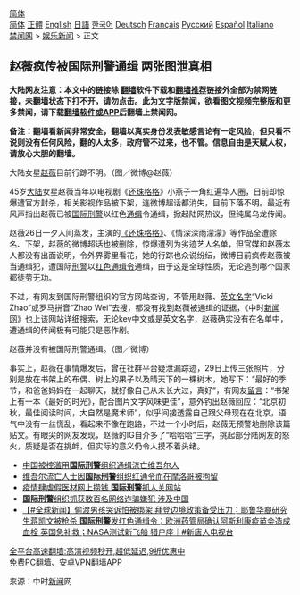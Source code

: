  <!-- 面包屑导航 --> <div class="breadcrumb"><!-- GTranslate: https://gtranslate.io/ -->  <div class="switcher notranslate">  <div class="selected">  <a href="#" onclick="return false;"> 简体</a>  </div>  <div class="option">  <a href="https://www.bannedbook.org" onclick="doGTranslate('zh-CN|zh-CN');jQuery('div.switcher div.selected a').html(jQuery(this).html());return false;" title="简体中文" class="nturl selected"> 简体</a>  <a href="https://www.bannedbook.org/zh-tw/" onclick="doGTranslate('zh-CN|zh-TW');jQuery('div.switcher div.selected a').html(jQuery(this).html());return false;" title="繁體中文" class="nturl"> 正體</a>  <a href="https://www.bannedbook.org/en/" onclick="doGTranslate('zh-CN|en');jQuery('div.switcher div.selected a').html(jQuery(this).html());return false;" title="English" class="nturl"> English</a>  <a href="https://www.bannedbook.org/ja/" onclick="doGTranslate('zh-CN|ja');jQuery('div.switcher div.selected a').html(jQuery(this).html());return false;" title="日本語" class="nturl"> 日語</a>  <a href="https://www.bannedbook.org/ko/" onclick="doGTranslate('zh-CN|ko');jQuery('div.switcher div.selected a').html(jQuery(this).html());return false;" title="한국어" class="nturl"> 한국어</a>  <a href="https://www.bannedbook.org/de/" onclick="doGTranslate('zh-CN|de');jQuery('div.switcher div.selected a').html(jQuery(this).html());return false;" title="Deutsch" class="nturl"> Deutsch</a>  <a href="https://www.bannedbook.org/fr/" onclick="doGTranslate('zh-CN|fr');jQuery('div.switcher div.selected a').html(jQuery(this).html());return false;" title="Français" class="nturl"> Français</a>  <a href="https://www.bannedbook.org/ru/" onclick="doGTranslate('zh-CN|ru');jQuery('div.switcher div.selected a').html(jQuery(this).html());return false;" title="Русский" class="nturl"> Русский</a>  <a href="https://www.bannedbook.org/es/" onclick="doGTranslate('zh-CN|es');jQuery('div.switcher div.selected a').html(jQuery(this).html());return false;" title="Español" class="nturl"> Español</a>  <a href="https://www.bannedbook.org/it/" onclick="doGTranslate('zh-CN|it');jQuery('div.switcher div.selected a').html(jQuery(this).html());return false;" title="Italiano" class="nturl"> Italiano</a>  </div>  </div>      <div class='breadcrumb-sub'><!-- Breadcrumb NavXT 6.3.0 --> <a href="https://www.bannedbook.org/" class="home">禁闻网</a> &gt; <a href="https://www.bannedbook.org/bnews/yule/" class="category">娱乐新闻</a> &gt; 正文</div></div><h2>赵薇疯传被国际刑警通缉 两张图泄真相</h2> <p class="notice"><b>大陆网友注意：本文中的链接除 <a href="https://github.com/bannedbook/fanqiang" >翻墙</a>软件下载和<a href="https://github.com/killgcd/justmysocks/blob/master/README.md">翻墙推荐</a>链接外全部为禁网链接，未翻墙状态下打不开，请勿点击。此为文字版禁闻，欲看图文视频完整版和更多禁闻，请下载<a href="https://github.com/bannedbook/fanqiang">翻墙软件或APP</a>后翻墙上禁闻网。</p><p>备注：翻墙看新闻非常安全，翻墙以真实身份发表敏感言论有一定风险，但只看不说则没有任何风险，翻的人太多，政府管不过来，也不管。信息自由是天赋人权，请放心大胆的翻墙。</b></p>  <div class="entry"> <p id="conimg">大陆女星<a href="https://www.bannedbook.org/bnews/tag/%e8%b5%b5%e8%96%87/" class="st_tag internal_tag" rel="tag" title="标签 赵薇 下的日志">赵薇</a>目前行踪不明。（图／微博@赵薇）</p> <p>45岁<span class='wp_keywordlink_affiliate'><a href="https://www.bannedbook.org/" title="大陆" target="_blank">大陆</a></span>女星赵薇当年以电视剧《<a href="https://www.bannedbook.org/bnews/tag/%e8%bf%98%e7%8f%a0%e6%a0%bc%e6%a0%bc/" class="st_tag internal_tag" rel="tag" title="标签 还珠格格 下的日志">还珠格格</a>》小燕子一角红遍华人圈，日前却惊爆遭官方封杀，相关影视作品被下架，连微博超话都消失，目前下落不明。最近有风声指出赵薇已被<a href="https://www.bannedbook.org/bnews/tag/%e5%9b%bd%e9%99%85%e5%88%91%e8%ad%a6/" class="st_tag internal_tag" rel="tag" title="标签 国际刑警 下的日志">国际刑警</a>以红色<a href="https://www.bannedbook.org/bnews/tag/%E9%80%9A%E7%BC%89/" class="st_tag internal_tag" rel="tag" title="标签 通缉 下的日志">通缉</a>令通缉，掀起陆网热议，但纯属乌龙传闻。</p>  <p>赵薇26日一夕人间蒸发，主演的<a href="https://www.bannedbook.org/bnews/tag/%E3%80%8A%E8%BF%98%E7%8F%A0%E6%A0%BC%E6%A0%BC%E3%80%8B/" class="st_tag internal_tag" rel="tag" title="标签 《还珠格格》 下的日志">《还珠格格》</a>、《情深深雨濛濛》等作品全遭除名、下架，赵薇的微博超话也被删除，惊爆遭列为劣迹艺人名单，但官媒和赵薇本人都没有出面说明，令外界雾里看花，她的行踪也众说纷纭，微博日前疯传赵薇被当通缉犯，遭国际<a href="https://www.bannedbook.org/bnews/tag/%E5%88%91%E8%AD%A6/" class="st_tag internal_tag" rel="tag" title="标签 刑警 下的日志">刑警</a>以<a href="https://www.bannedbook.org/bnews/tag/%e7%ba%a2%e8%89%b2%e9%80%9a%e7%bc%89%e4%bb%a4/" class="st_tag internal_tag" rel="tag" title="标签 红色通缉令 下的日志">红色通缉令</a>通缉，由于这是全球性质，无论逃到哪个国家都徒劳无功。</p> <p>不过，有网友到国际刑警组织的官方网站查询，不管用赵薇、<a href="https://www.bannedbook.org/bnews/tag/%E8%8B%B1%E6%96%87%E5%90%8D%E5%AD%97/" class="st_tag internal_tag" rel="tag" title="标签 英文名字 下的日志">英文名字</a>“Vicki Zhao”或罗马拼音“Zhao Wei”去搜，都没有找到赵薇被通缉的证据，《中时<span class='wp_keywordlink_affiliate'><a href="https://www.bannedbook.org/" title="新闻网">新闻网</a></span>》也上该网站详细搜索，无论key中文或是英文名字，赵薇确实没有在名单中，遭通缉的传闻极有可能只是恶作剧。</p>  <p>赵薇并没有被国际刑警通缉。（图／微博）</p> <p>事实上，赵薇在事情爆发后，曾在社群平台疑泄漏踪迹，29日上传三张照片，分别是放在书架上的布偶、树上的果子以及晴天下的一棵树木，她写下：“最好的季节，和爸爸妈妈在一起聊天，就好像自己从未长大过，真好”，有网友<span class='wp_keywordlink'><a href="https://www.bannedbook.org/bnews/tougao/" title="留言" target="_blank">留言</a></span>：“书架上有一本《最好的时光》，配合图片文字风味更佳”，意外钓出赵薇回应：“北京初秋，最佳阅读时间，大自然是魔术师”，似乎间接透露自己跟父母现在在北京，语气中没有一丝慌乱，看起来不像在跑路，不过一个小时后，赵薇无预警地删除该篇贴文。有眼尖的网友发现，赵薇的IG自介多了“哈哈哈”三字，挑起部分陆网友的怒火，质疑是否在挑衅，但实际的意义仍令人摸不着头绪。</p>  <ul class='op-related-articles' title='相关阅读'> <li><a href='https://www.bannedbook.org/bnews/ssgc/20210803/1599588.html' target='_blank'>中国被控滥用<b>国际刑警</b>组织通缉流亡维吾尔人</a></li> <li><a href='https://www.bannedbook.org/bnews/ssgc/20210729/1596016.html' target='_blank'>维吾尔流亡人士因<b>国际刑警</b>组织红通令而在摩洛哥被拘留</a></li> <li><a href='https://www.bannedbook.org/bnews/baitai/20210609/1563244.html' target='_blank'>疫情肆虐假医材网上捞钱 <b>国际刑警</b>抓人关网站</a></li> <li><a href='https://www.bannedbook.org/bnews/headline/20210528/1555150.html' target='_blank'><b>国际刑警</b>组织抓获数百名网络诈骗嫌犯 涉及中国</a></li> <li><a href='https://www.bannedbook.org/bnews/bannedvideo/20210408/1521851.html' target='_blank'>【#全球新闻】偷渡男孩哭诉怕被绑架 拜登边境政策备受压力；耶鲁华裔研究生蒋凯文被枪杀 <b>国际刑警</b>发红色通缉令；欧洲药管局确认阿斯利康疫苗会造成血栓 英国急补救；NASA测试新飞船 猎户座｜#新唐人电视台</a></li> </ul> <p class="texttj"> <a href="https://github.com/bannedbook/fanqiang/wiki/V2ray%E6%9C%BA%E5%9C%BA" target="_blank">全平台高速翻墙:高清视频秒开,超低延迟,9折优惠中</a><br/> <a href="https://github.com/bannedbook/fanqiang/wiki/%E7%A6%81%E9%97%BB%E7%BD%91%E5%AE%89%E5%8D%93%E7%BF%BB%E5%A2%99%E6%96%B0%E9%97%BBAPP" target="_blank">免费PC翻墙、安卓VPN翻墙APP</a></p><p> 来源：中时<span class='wp_keywordlink_affiliate'><a href="https://www.bannedbook.org/" title="新闻">新闻</a></span>网 </p> <a name='sharetosocial'></a>  <div style="margin-bottom:5px;padding-bottom:5px;clear:both"> <div id="archive-pix-1" class="banner-ads"> <!-- AuctionX Display platform tag START --> <div id="26318x728x90x621x_ADSLOT2" clicktrack="%%CLICK_URL_ESC%%"></div> <!-- AuctionX Display platform tag END --> </div> <div id="archive-pix-2" class="banner-ads"> <!-- AuctionX Display platform tag START --> <div id="26315x300x250x621x_ADSLOT2" clicktrack="%%CLICK_URL_ESC%%"></div> <!-- AuctionX Display platform tag END --> </div> </div>  <div id="archive-pix-1" class="banner-ads"> <!-- AuctionX Display platform tag START --> <div id="26318x728x90x621x_ADSLOT3" clicktrack="%%CLICK_URL_ESC%%"></div> <!-- AuctionX Display platform tag END --> </div> </div><!--END ENTRY--> 